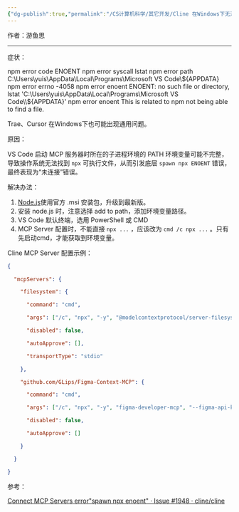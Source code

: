 ```yaml
---
{"dg-publish":true,"permalink":"/CS计算机科学/其它开发/Cline 在Windows下无法连到MCP Server/","noteIcon":"","created":"2025-05-26T18:04:03.189+08:00","updated":"2025-05-26T18:19:10.948+08:00"}
---
```



作者：游鱼思

---

症状：

npm error code ENOENT npm error syscall lstat npm error path C:\Users\yuis\AppData\Local\Programs\Microsoft VS Code\\${APPDATA} npm error errno -4058 npm error enoent ENOENT: no such file or directory, lstat 'C:\Users\yuis\AppData\Local\Programs\Microsoft VS Code\\${APPDATA}' npm error enoent This is related to npm not being able to find a file.

Trae、Cursor 在Windows下也可能出现通用问题。

原因：

VS Code 启动 MCP 服务器时所在的子进程环境的 PATH 环境变量可能不完整，导致操作系统无法找到 `npx` 可执行文件，从而引发底层 `spawn npx ENOENT` 错误，最终表现为“未连接”错误。

解决办法：

1.  [Node.js](https://nodejs.org/zh-cn)使用官方 .msi 安装包，升级到最新版。
2. 安装 node.js 时，注意选择 add to path，添加环境变量路径。
3. VS Code 默认终端，选用 PowerShell 或 CMD
4. MCP Server 配置时，不能直接 `npx ...` ，应该改为 `cmd /c npx ...` 。只有先启动cmd，才能获取到环境变量。

Cline MCP Server 配置示例：

```json
{

  "mcpServers": {

    "filesystem": {

      "command": "cmd",

      "args": ["/c", "npx", "-y", "@modelcontextprotocol/server-filesystem", "C:/Users/username/Desktop"],

      "disabled": false,

      "autoApprove": [],

      "transportType": "stdio"

    },

    "github.com/GLips/Figma-Context-MCP": {

      "command": "cmd",

      "args": ["/c", "npx", "-y", "figma-developer-mcp", "--figma-api-key=your_key", "--stdio"],

      "disabled": false,

      "autoApprove": []

    }

  }

}
```

参考：

[Connect MCP Servers error"spawn npx enoent" · Issue #1948 · cline/cline](https://github.com/cline/cline/issues/1948)